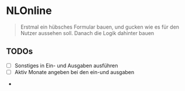 # NLOnline

> Erstmal ein hübsches Formular bauen, und gucken wie es für den Nutzer aussehen soll. 
> Danach die Logik dahinter bauen

## TODOs

- [ ] Sonstiges in Ein- und Ausgaben ausführen
- [ ] Aktiv Monate angeben bei den ein-und ausgaben
- 